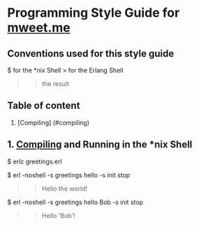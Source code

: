 # Programming Style Guide for [mweet.me](http://mweet.me)


## Conventions used for this style guide

$ for the *nix Shell
\> for the Erlang Shell
>> the result


## Table of content

1. [Compiling] (#compiling)



## 1. [Compiling](#compiling--types) and Running in the *nix Shell

$ erlc greetings.erl

$ erl -noshell -s greetings hello -s init stop
>> Hello the world!

$ erl -noshell -s greetings hello Bob -s init stop
>> Hello 'Bob'!
